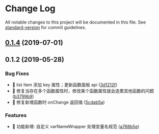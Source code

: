 # Change Log

All notable changes to this project will be documented in this file. See [standard-version](https://github.com/conventional-changelog/standard-version) for commit guidelines.

## [0.1.4](https://github.com/one-gourd/ide-props-editor/compare/v0.1.2...v0.1.4) (2019-07-01)



## 0.1.2 (2019-05-28)


### Bug Fixes

* 🐛 list item 添加 key 属性；更新函数面板 api ([3d1212f](https://github.com/one-gourd/ide-props-editor/commit/3d1212f))
* 🐛 修复当存在多个函数属性时，修改某个函数属性就会连累其他函数的问题 ([b3799b9](https://github.com/one-gourd/ide-props-editor/commit/b3799b9))
* 🐛 修复新增函数时 onChange 返回值 ([5cdab5a](https://github.com/one-gourd/ide-props-editor/commit/5cdab5a))


### Features

* 🎸 功能新增: 自定义 varNameWrapper 处理变量名规范 ([a768b5e](https://github.com/one-gourd/ide-props-editor/commit/a768b5e))
